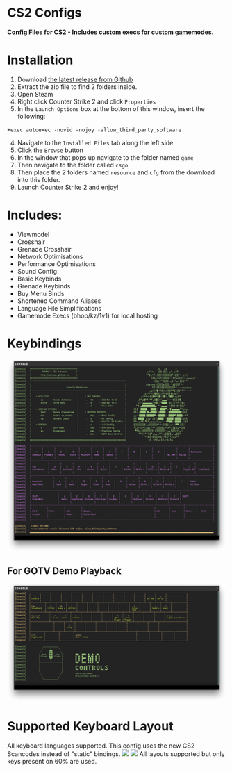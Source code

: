 # CS2 Configs

**Config Files for CS2 - Includes custom execs for custom gamemodes.<br/>**

# Installation

1. Download [the latest release from Github](https://github.com/PINPAL/CS2-Autoexec/releases/latest/download/configs.zip)
2. Extract the zip file to find 2 folders inside.
3. Open Steam
4. Right click Counter Strike 2 and click `Properties`
5. In the `Launch Options` box at the bottom of this window, insert the following:

```
+exec autoexec -novid -nojoy -allow_third_party_software
```

4. Navigate to the `Installed Files` tab along the left side.
5. Click the `Browse` button
6. In the window that pops up navigate to the folder named `game`
7. Then navigate to the folder called `csgo`
8. Then place the 2 folders named `resource` and `cfg` from the download into this folder.
9. Launch Counter Strike 2 and enjoy!

# Includes:

-   Viewmodel
-   Crosshair
-   Grenade Crosshair
-   Network Optimisations
-   Performance Optimisations
-   Sound Config
-   Basic Keybinds
-   Grenade Keybinds
-   Buy Menu Binds
-   Shortened Command Aliases
-   Language File Simplifications
-   Gamemode Execs (bhop/kz/1v1) for local hosting

# Keybindings

![Binds](https://raw.githubusercontent.com/PINPAL/CS2-Autoexec/master/readme/autoexec_console.png?raw=true)

## For GOTV Demo Playback

![DemoControls](https://raw.githubusercontent.com/PINPAL/CS2-Autoexec/master/readme/demo_console.png?raw=true)

# Supported Keyboard Layout

All keyboard languages supported. This config uses the new CS2 Scancodes instead of "static" bindings.
![](https://github.com/PINPAL/CSGO-Autoexec/blob/master/readme/keyboard_large.png?raw=true)
![](https://github.com/PINPAL/CSGO-Autoexec/blob/master/readme/keyboard_compact.png?raw=true)
All layouts supported but only keys present on 60% are used.<br/>
